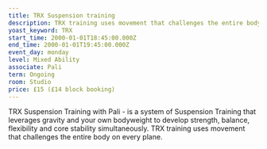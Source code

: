 ```yaml
---
title: TRX Suspension training
description: TRX training uses movement that challenges the entire body on every plane.
yoast_keyword: TRX
start_time: 2000-01-01T18:45:00.000Z
end_time: 2000-01-01T19:45:00.000Z
event_day: monday
level: Mixed Ability
associate: Pali
term: Ongoing
room: Studio
price: £15 (£14 block booking)
---
```

TRX Suspension Training with Pali - is a system of Suspension Training that leverages gravity and your own bodyweight to develop strength, balance, flexibility and core stability simultaneously. TRX training uses movement that challenges the entire body on every plane.
